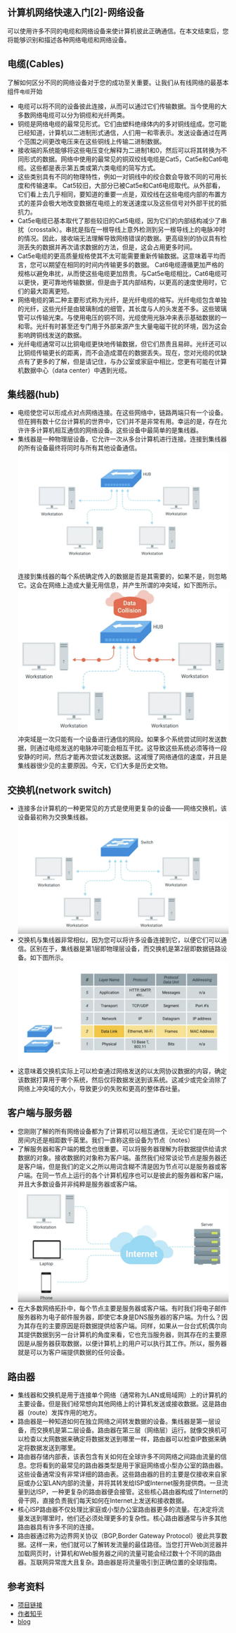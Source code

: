 ## 计算机网络快速入门[2]-网络设备

可以使用许多不同的电缆和网络设备来使计算机彼此正确通信。在本文结束后，您将能够识别和描述各种网络电缆和网络设备。

## 电缆(Cables)
了解如何区分不同的网络设备对于您的成功至关重要。让我们从有线网络的最基本组件`电缆`开始
* 电缆可以将不同的设备彼此连接，从而可以通过它们传输数据。当今使用的大多数网络电缆可以分为铜缆和光纤两类。
* 铜缆是网络电缆的最常见形式。它们由塑料绝缘体内的多对铜线组成。您可能已经知道，计算机以二进制形式通信，人们用一和零表示。发送设备通过在两个范围之间更改电压来在这些铜线上传输二进制数据。
* 接收端的系统能够将这些电压变化解释为二进制1和0，然后可以将其转换为不同形式的数据。网络中使用的最常见的铜双绞线电缆是Cat5，Cat5e和Cat6电缆。这些都是表示第五类或第六类电缆的简写方式。
* 这些类别具有不同的物理特性，例如一对铜线中的绞合数会导致不同的可用长度和传输速率。 Cat5较旧，大部分已被Cat5e和Cat6电缆取代。从外部看，它们看上去几乎相同，要知道的重要一点是，双绞线在这些电缆内部的布置方式的差异会极大地改变数据在电缆上的发送速度以及这些信号对外部干扰的抵抗力。
* Cat5e电缆已基本取​​代了那些较旧的Cat5电缆，因为它们的内部结构减少了串扰（crosstalk）。串扰是指在一根导线上意外检测到另一根导线上的电脉冲时的情况。因此，接收端无法理解导致网络错误的数据。更高级别的协议具有检测丢失的数据并再次请求数据的方法，但是，这会占用更多时间。
* Cat5e电缆的更高质量规格使其不太可能需要重新传输数据。这意味着平均而言，您可以期望在相同的时间内传输更多的数据。 Cat6电缆遵循更加严格的规格以避免串扰，从而使这些电缆更加昂贵。与Cat5e电缆相比，Cat6电缆可以更快，更可靠地传输数据，但是由于其内部结构，以更高的速度使用时，它们的最大距离更短。
* 网络电缆的第二种主要形式称为光纤，是光纤电缆的缩写。光纤电缆包含单独的光纤，这些光纤是由玻璃制成的细管，其长度与人的头发差不多。这些玻璃管可以传输光束。与使用电压的铜不同，光缆使用光脉冲来表示基础数据的一和零。光纤有时甚至还专门用于外部来源产生大量电磁干扰的环境，因为这会影响跨铜线发送的数据。
* 光纤电缆通常可以比铜电缆更快地传输数据，但它们昂贵且易碎。光纤还可以比铜缆传输更长的距离，而不会造成潜在的数据丢失。现在，您对光缆的优缺点有了更多的了解，但是请记住，与办公室或家庭中相比，您更有可能在计算机数据中心（data center）中遇到光缆。

## 集线器(hub)
* 电缆使您可以形成点对点网络连接。在这些网络中，链路两端只有一个设备。但在拥有数十亿台计算机的世界中，它们并不是非常有用。幸运的是，存在允许许多计算机相互通信的网络设备。这些设备中最简单的是集线器。
* 集线器是一种物理层设备，它允许一次从多台计算机进行连接。连接到集线器的所有设备最终将同时与所有其他设备通信。
![image](../image/[2.1].png)
连接到集线器的每个系统确定传入的数据是否是其需要的，如果不是，则忽略它。这会在网络上造成大量无用信息，并产生所谓的冲突域，如下图所示。
![image](../image/[2.2].png)
冲突域是一次只能有一个设备进行通信的网段。如果多个系统尝试同时发送数据，则通过电缆发送的电脉冲可能会相互干扰。这导致这些系统必须等待一段安静的时间，然后才能再次尝试发送数据。这减慢了网络通信的速度，并且是集线器很少见的主要原因。今天，它们大多是历史文物。

## 交换机(network switch)
* 连接多台计算机的一种更常见的方式是使用更复杂的设备——网络交换机，该设备最初称为交换集线器。
![image](../image/[2.3].png)
* 交换机与集线器非常相似，因为您可以将许多设备连接到它，以便它们可以通信。区别在于，集线器是第1层即物理层设备，而交换机是第2层即数据链路设备。如下图所示。
![image](../image/[2.4].png)
* 这意味着交换机实际上可以检查通过网络发送的以太网协议数据的内容，确定该数据打算用于哪个系统，然后仅将数据发送到该系统。这减少或完全消除了网络上冲突域的大小，导致更少的失败和更高的整体吞吐量。

## 客户端与服务器
* 您刚刚了解的所有网络设备都为了计算机可以相互通信，无论它们是在同一个房间内还是相距数千英里。我们一直称这些设备为节点（notes）
* 了解服务器和客户端的概念也很重要。可以将服务器理解为将数据提供给请求数据的对象。接收数据的对象称为客户端。虽然我们经常谈论节点是服务器还是客户端，但是我们的定义之所以用词含糊不清是因为节点可以是服务器或客户端。在同一节点上运行的各个计算机程序也可以是彼此的服务器和客户端，并且大多数设备并非纯粹是服务器或客户端。
![image](../image/[2.5].png)
* 在大多数网络拓扑中，每个节点主要是服务器或客户端。有时我们将电子邮件服务器称为电子邮件服务器，即使它本身是DNS服务器的客户端。为什么？因为其存在的主要原因是将数据提供给客户端。同样，如果从一台台式机偶尔向其提供数据到另一台计算机的角度来看，它也充当服务器，则其存在的主要原因是从服务器获取数据，以便计算机上的用户可以执行其工作。所以，服务器就是可以为客户端提供数据的任何设备。

## 路由器
* 集线器和交换机是用于连接单个网络（通常称为LAN或局域网）上的计算机的主要设备。但是我们经常想向其他网络上的计算机发送或接收数据。这是路由器（route）发挥作用的地方。
* 路由器是一种知道如何在独立网络之间转发数据的设备。集线器是第一层设备，而交换机是第二层设备。路由器在第三层（网络层）运行。就像交换机可以检查以太网数据来确定将数据发送到哪里一样，路由器可以检查IP数据来确定将数据发送到哪里。
* 路由器存储内部表，该表包含有关如何在全球许多不同网络之间路由流量的信息。您将看到的最常见的路由器类型是用于家庭网络或小型办公室的路由器。这些设备通常没有非常详细的路由表。这些路由器的目的主要是仅接收来自家庭或办公室LAN内部的流量，并将其转发给ISP或Internet服务提供商。一旦流量到达ISP，一种更复杂的路由器便会接管。这些核心路由器构成了Internet的骨干网，直接负责我们每天如何在Internet上发送和接收数据。
* 核心ISP路由器不仅处理比家庭或小型办公室路由器更多的流量。在决定将流量发送到哪里时，他们还必须处理更多的复杂性。核心路由器通常与许多其他路由器具有许多不同的连接。
* 路由器通过称为边界网关协议（BGP,Border Gateway Protocol）彼此共享数据。这样一来，他们就可以了解转发流量的最佳路径。当您打开Web浏览器并加载网页时，计算机和Web服务器之间的流量可能会经过数十个不同的路由器。互联网异常庞大且复杂。路由器是将流量吸引到正确位置的全球指南。

## 参考资料
* [项目链接](https://github.com/dreamerjackson/theWayToGolang)
* [作者知乎](https://www.zhihu.com/people/ke-ai-de-xiao-tu-ji-71)
* [blog](https://dreamerjonson.com/)